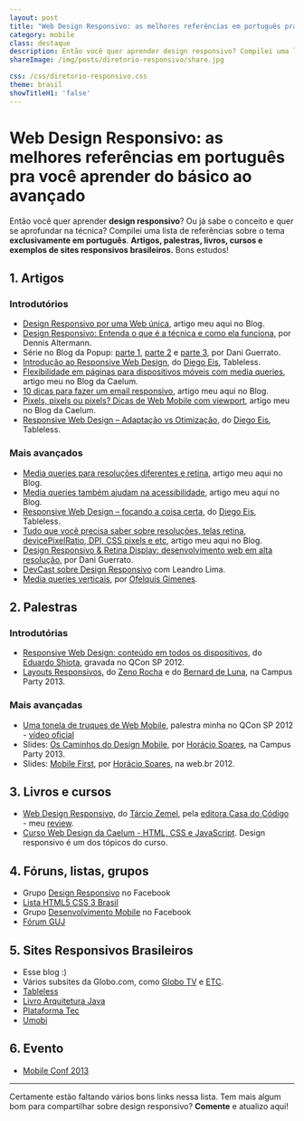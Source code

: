 ```yaml
---
layout: post
title: "Web Design Responsivo: as melhores referências em português pra você aprender do básico ao avançado"
category: mobile
class: destaque
description: Então você quer aprender design responsivo? Compilei uma lista de referências sobre o tema exclusivamente em português. Artigos, palestras, livros, cursos e exemplos de sites responsivos brasileiros.
shareImage: /img/posts/diretorio-responsivo/share.jpg

css: /css/diretorio-responsivo.css
theme: brasil
showTitleH1: 'false'
---
```


<h1>
	Web Design Responsivo: as melhores referências 
	<span class="verde">em</span> <span class="azul">português</span> 
	pra você aprender do básico ao avançado
</h1>

Então você quer aprender **design responsivo**? Ou já sabe o conceito e quer se aprofundar na técnica? Compilei uma lista de referências sobre o tema **exclusivamente em português**. **Artigos, palestras, livros, cursos e exemplos de sites responsivos brasileiros.** Bons estudos!

## 1. Artigos

### Introdutórios

* [Design Responsivo por uma Web única](/responsive-web-design/), artigo meu aqui no Blog.
* [Design Responsivo: Entenda o que é a técnica e como ela funciona](http://www.midiatismo.com.br/o-mobile/design-responsivo-entenda-o-que-e-a-tecnica-e-como-ela-funciona), por Dennis Altermann.
* Série no Blog da Popup: [parte 1](http://blog.popupdesign.com.br/design-responsivo-i-o-que-e-e-por-que-usar/), [parte 2](http://blog.popupdesign.com.br/design-responsivo-grids-e-texto/) e [parte 3](http://blog.popupdesign.com.br/design-responsivo-iii-media-queries-e-compatibilidade/), por Dani Guerrato.
* [Introdução ao Responsive Web Design](http://tableless.com.br/introducao-ao-responsive-web-design/), do [Diego Eis](https://twitter.com/diegoeis/), Tableless. 
* [Flexibilidade em páginas para dispositivos móveis com media queries](http://blog.caelum.com.br/flexibilidade-em-paginas-para-dispositivos-moveis-com-media-queries/), artigo meu no Blog da Caelum.
* [10 dicas para fazer um email responsivo](/email-newsletter-mobile-responsivo/), artigo meu aqui no Blog.
* [Pixels, pixels ou pixels? Dicas de Web Mobile com viewport](http://blog.caelum.com.br/pixels-pixels-ou-pixels-dicas-de-web-mobile-com-viewport/), artigo meu no Blog da Caelum.
* [Responsive Web Design – Adaptação vs Otimização](http://tableless.com.br/responsive-web-design-adaptacao-vs-otimizacao/), do [Diego Eis](https://twitter.com/diegoeis/), Tableless.

### Mais avançados

* [Media queries para resoluções diferentes e retina](/media-queries-retina/), artigo meu aqui no Blog.
* [Media queries também ajudam na acessibilidade](/media-queries-zoom/), artigo meu aqui no Blog.
* [Responsive Web Design – focando a coisa certa](http://tableless.com.br/responsive-web-design-voce-esta-fazendo-isso-errado/), do [Diego Eis](https://twitter.com/diegoeis/), Tableless.
* [Tudo que você precisa saber sobre resoluções, telas retina, devicePixelRatio, DPI, CSS pixels e etc](/resolucoes-dpi-pixel-ratio-retina/), artigo meu aqui no Blog.
* [Design Responsivo & Retina Display: desenvolvimento web em alta resolução](http://blog.popupdesign.com.br/design-responsivo-e-retina-display-desenvolvimento-web-em-tempos-de-alta-resolucao/), por Dani Guerrato.
* [DevCast sobre Design Responsivo](http://devcastbrasil.com/videos/devcast_design_responsivo_media_queries/) com Leandro Lima.
* [Media queries verticais](http://www.frontendbrasil.com.br/artigos/design-responsivo/media-queries-verticais/), por [Ofelquis Gimenes](https://twitter.com/felquis).

## 2. Palestras

### Introdutórias

* [Responsive Web Design: conteúdo em todos os dispositivos](http://www.infoq.com/br/presentations/responsive-web-design), do [Eduardo Shiota](https://twitter.com/shiota), gravada no QCon SP 2012.
* [Layouts Responsivos](http://zenorocha.com/layouts-responsivos/), do [Zeno Rocha](https://twitter.com/zenorocha) e do [Bernard de Luna](https://twitter.com/bernarddeluna), na Campus Party 2013.

### Mais avançadas

* [Uma tonela de truques de Web Mobile](/palestra-mobile-web/), palestra minha no QCon SP 2012 - [vídeo oficial](http://www.infoq.com/br/presentations/tonelada-truques-web)
* Slides: [Os Caminhos do Design Mobile](http://www.slideshare.net/horacio.soares/caminhos-domobilecampusparty2013reduzida), por [Horácio Soares](https://twitter.com/horaciosoares), na Campus Party 2013.
* Slides: [Mobile First](http://www.slideshare.net/horacio.soares/mobile-first-w3c-webbr-2012), por [Horácio Soares](https://twitter.com/horaciosoares), na web.br 2012.

## 3. Livros e cursos

* [Web Design Responsivo](http://www.casadocodigo.com.br/products/livro-web-design-responsivo), do [Tárcio Zemel](http://twitter.com/tarciozemel), pela [editora Casa do Código](http://www.casadocodigo.com.br/) - meu [review](/review-livro-web-design-responsivo-tarcio-zemel/).
* [Curso Web Design da Caelum - HTML, CSS e JavaScript](http://www.caelum.com.br/curso-html-css-javascript/). Design responsivo é um dos tópicos do curso.

## 4. Fóruns, listas, grupos

* Grupo [Design Responsivo](https://www.facebook.com/groups/design.responsivo/) no Facebook
* [Lista HTML5 CSS 3 Brasil](https://groups.google.com/forum/#!forum/html5-css3-brasil)
* Grupo [Desenvolvimento Mobile](https://www.facebook.com/groups/246149505467359/) no Facebook
* [Fórum GUJ](http://www.guj.com.br/)

## 5. Sites Responsivos Brasileiros

* Esse blog :)
* Vários subsites da Globo.com, como [Globo TV](http://globotv.globo.com/) e [ETC](http://etc.globo.com/).
* [Tableless](http://tableless.com.br)
* [Livro Arquitetura Java](http://www.arquiteturajava.com.br/)
* [Plataforma Tec](http://plataformatec.com.br/)
* [Umobi](http://umobi.com.br/)

## 6. Evento

* [Mobile Conf 2013](http://www.mobileconf.com.br/)

----

Certamente estão faltando vários bons links nessa lista. Tem mais algum bom para compartilhar sobre design responsivo? **Comente** e atualizo aqui!
